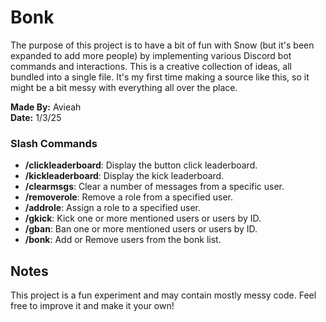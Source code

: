 # Bonk

The purpose of this project is to have a bit of fun with Snow (but it's been expanded to add more people) by implementing various Discord bot commands and interactions. This is a creative collection of ideas, all bundled into a single file. It's my first time making a source like this, so it might be a bit messy with everything all over the place.

**Made By:** Avieah  
**Date:** 1/3/25

### Slash Commands

- **/clickleaderboard**: Display the button click leaderboard.
- **/kickleaderboard**: Display the kick leaderboard.
- **/clearmsgs**: Clear a number of messages from a specific user.
- **/removerole**: Remove a role from a specified user.
- **/addrole**: Assign a role to a specified user.
- **/gkick**: Kick one or more mentioned users or users by ID.
- **/gban**: Ban one or more mentioned users or users by ID.
- **/bonk**: Add or Remove users from the bonk list.


## Notes

This project is a fun experiment and may contain mostly messy code. Feel free to improve it and make it your own!
